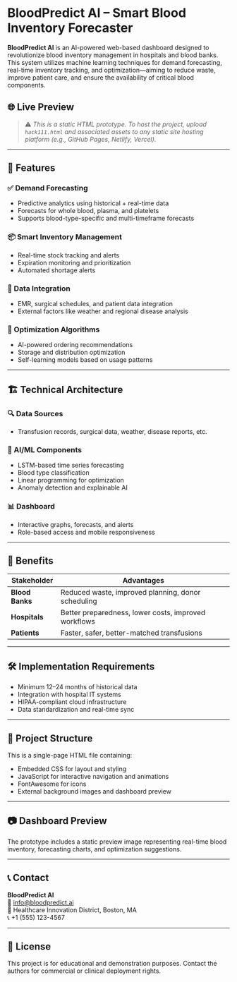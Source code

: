 # BloodPredict AI – Smart Blood Inventory Forecaster

**BloodPredict AI** is an AI-powered web-based dashboard designed to revolutionize blood inventory management in hospitals and blood banks. This system utilizes machine learning techniques for demand forecasting, real-time inventory tracking, and optimization—aiming to reduce waste, improve patient care, and ensure the availability of critical blood components.

## 🌐 Live Preview

> ⚠️ *This is a static HTML prototype. To host the project, upload `hack111.html` and associated assets to any static site hosting platform (e.g., GitHub Pages, Netlify, Vercel).*

---

## 🧩 Features

### ✅ Demand Forecasting
- Predictive analytics using historical + real-time data
- Forecasts for whole blood, plasma, and platelets
- Supports blood-type-specific and multi-timeframe forecasts

### 📦 Smart Inventory Management
- Real-time stock tracking and alerts
- Expiration monitoring and prioritization
- Automated shortage alerts

### 🔗 Data Integration
- EMR, surgical schedules, and patient data integration
- External factors like weather and regional disease analysis

### 🤖 Optimization Algorithms
- AI-powered ordering recommendations
- Storage and distribution optimization
- Self-learning models based on usage patterns

---

## 🏗️ Technical Architecture

### 🔍 Data Sources
- Transfusion records, surgical data, weather, disease reports, etc.

### 🧠 AI/ML Components
- LSTM-based time series forecasting
- Blood type classification
- Linear programming for optimization
- Anomaly detection and explainable AI

### 📊 Dashboard
- Interactive graphs, forecasts, and alerts
- Role-based access and mobile responsiveness

---

## 🎯 Benefits

| Stakeholder   | Advantages |
|---------------|------------|
| **Blood Banks** | Reduced waste, improved planning, donor scheduling |
| **Hospitals**   | Better preparedness, lower costs, improved workflows |
| **Patients**    | Faster, safer, better-matched transfusions |

---

## 🛠️ Implementation Requirements

- Minimum 12–24 months of historical data
- Integration with hospital IT systems
- HIPAA-compliant cloud infrastructure
- Data standardization and real-time sync

---

## 📁 Project Structure

This is a single-page HTML file containing:
- Embedded CSS for layout and styling
- JavaScript for interactive navigation and animations
- FontAwesome for icons
- External background images and dashboard preview

---

## 📷 Dashboard Preview

The prototype includes a static preview image representing real-time blood inventory, forecasting charts, and optimization suggestions.

---

## 📞 Contact

**BloodPredict AI**  
📧 info@bloodpredict.ai  
📍 Healthcare Innovation District, Boston, MA  
📞 +1 (555) 123-4567

---

## 📄 License

This project is for educational and demonstration purposes. Contact the authors for commercial or clinical deployment rights.

